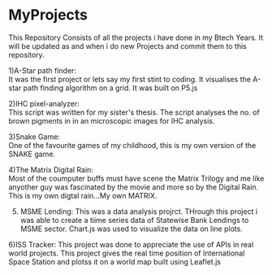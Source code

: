 # MyProjects
This Repository Consists of all the projects i have done in my Btech Years. It will be updated as and when i do new Projects and commit 
them to this repository.

1)A-Star path finder:      
It was the first project or lets say my first stint to coding. It visualises the A-star path finding algorithm on a grid. It was built on P5.js

2)IHC pixel-analyzer:     
This script was written for my sister's thesis. The script analyses the no. of brown pigments in in an microscopic images for IHC analysis.

3)Snake Game:     
One of the favourite games of my childhood, this is my own version of the SNAKE game.
  
4)The Matrix Digital Rain:     
Most of the coumputer buffs must have scene the Matrix Trilogy and me like anyother guy was fascinated by the movie and more so by the Digital Rain. This is my own digtal rain...My own MATRIX.

5) MSME Lending:
This was a data analysis projrct. THrough this project i was able to create a tiime series data of Statewise Bank Lendings to MSME sector. Chart.js was used to visualize the data on line plots.

6)ISS Tracker:
This project was done to appreciate the use of  APIs in real world projects. This project gives the real time position of International Space Station and plotss it on a world map built using Leaflet.js
